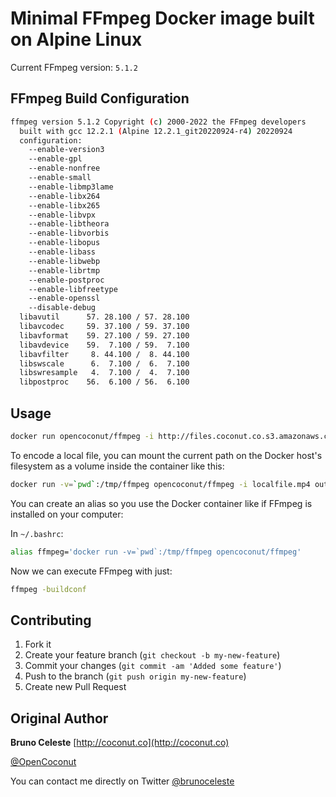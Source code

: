 # Minimal FFmpeg Docker image built on Alpine Linux

Current FFmpeg version: `5.1.2`

## FFmpeg Build Configuration

```sh
ffmpeg version 5.1.2 Copyright (c) 2000-2022 the FFmpeg developers
  built with gcc 12.2.1 (Alpine 12.2.1_git20220924-r4) 20220924
  configuration: 
    --enable-version3
    --enable-gpl
    --enable-nonfree
    --enable-small
    --enable-libmp3lame
    --enable-libx264
    --enable-libx265
    --enable-libvpx
    --enable-libtheora
    --enable-libvorbis
    --enable-libopus
    --enable-libass
    --enable-libwebp
    --enable-librtmp
    --enable-postproc
    --enable-libfreetype
    --enable-openssl
    --disable-debug
  libavutil      57. 28.100 / 57. 28.100
  libavcodec     59. 37.100 / 59. 37.100
  libavformat    59. 27.100 / 59. 27.100
  libavdevice    59.  7.100 / 59.  7.100
  libavfilter     8. 44.100 /  8. 44.100
  libswscale      6.  7.100 /  6.  7.100
  libswresample   4.  7.100 /  4.  7.100
  libpostproc    56.  6.100 / 56.  6.100
```

## Usage

```sh
docker run opencoconut/ffmpeg -i http://files.coconut.co.s3.amazonaws.com/test.mp4 -f webm -c:v libvpx -c:a libvorbis - > test.webm
```

To encode a local file, you can mount the current path on the Docker host's filesystem as a volume inside the container like this:

```sh
docker run -v=`pwd`:/tmp/ffmpeg opencoconut/ffmpeg -i localfile.mp4 out.webm
```

You can create an alias so you use the Docker container like if FFmpeg is installed on your computer:

In `~/.bashrc`:

```sh
alias ffmpeg='docker run -v=`pwd`:/tmp/ffmpeg opencoconut/ffmpeg'
```

Now we can execute FFmpeg with just:

```sh
ffmpeg -buildconf
```

## Contributing

1. Fork it
2. Create your feature branch (`git checkout -b my-new-feature`)
3. Commit your changes (`git commit -am 'Added some feature'`)
4. Push to the branch (`git push origin my-new-feature`)
5. Create new Pull Request

## Original Author

**Bruno Celeste** [http://coconut.co](http://coconut.co)

[@OpenCoconut](http://twitter.com/OpenCoconut)

You can contact me directly on Twitter [@brunoceleste](http://twitter.com/brunoceleste)
